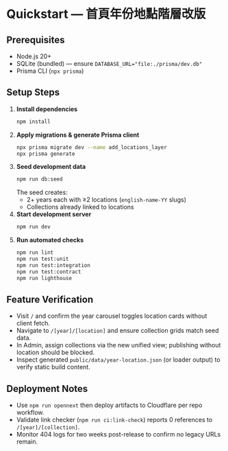 # Quickstart — 首頁年份地點階層改版

## Prerequisites
- Node.js 20+
- SQLite (bundled) — ensure `DATABASE_URL="file:./prisma/dev.db"`
- Prisma CLI (`npx prisma`)

## Setup Steps
1. **Install dependencies**
   ```bash
   npm install
   ```
2. **Apply migrations & generate Prisma client**
   ```bash
   npx prisma migrate dev --name add_locations_layer
   npx prisma generate
   ```
3. **Seed development data**
   ```bash
   npm run db:seed
   ```
   The seed creates:
   - 2+ years each with ≥2 locations (`english-name-YY` slugs)
   - Collections already linked to locations
4. **Start development server**
   ```bash
   npm run dev
   ```
5. **Run automated checks**
   ```bash
   npm run lint
   npm run test:unit
   npm run test:integration
   npm run test:contract
   npm run lighthouse
   ```

## Feature Verification
- Visit `/` and confirm the year carousel toggles location cards without client fetch.
- Navigate to `/[year]/[location]` and ensure collection grids match seed data.
- In Admin, assign collections via the new unified view; publishing without location should be blocked.
- Inspect generated `public/data/year-location.json` (or loader output) to verify static build content.

## Deployment Notes
- Use `npm run opennext` then deploy artifacts to Cloudflare per repo workflow.
- Validate link checker (`npm run ci:link-check`) reports 0 references to `/[year]/[collection]`.
- Monitor 404 logs for two weeks post-release to confirm no legacy URLs remain.
